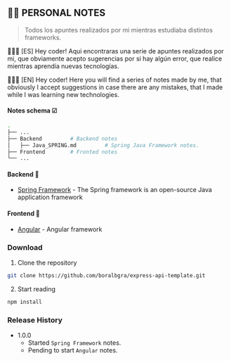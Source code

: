 ## 👨‍🏫 PERSONAL NOTES
> Todos los apuntes realizados por mi mientras estudiaba distintos frameworks.

👨🏻‍💻 [ES] Hey coder! Aqui encontraras una serie de apuntes realizados por mi, que obviamente acepto sugerencias por si hay algún error, que realice mientras aprendía nuevas tecnologías.
<br>

👨🏻‍💻 [EN] Hey coder! Here you will find a series of notes made by me, that obviously I accept suggestions in case there are any mistakes, that I made while I was learning new technologies.

#### Notes schema ☑

```bash
.
├── ...
├── Backend         # Backend notes
│   ├── Java_SPRING.md         # Spring Java Framework notes.
├── Frontend        # Fronted notes 
└── ...
```

#### Backend 🚧

* [Spring Framework](./Backend/Java_SPRING.md) - The Spring framework is an open-source Java application framework


#### Frontend 🚊

* [Angular](./Frontend/ANGULAR.md) - Angular framework

### Download
1. Clone the repository
```sh
git clone https://github.com/boralbgra/express-api-template.git
```
2. Start reading
```sh
npm install
```

### Release History
* 1.0.0
    * Started `Spring Framework` notes.
    * Pending to start `Angular` notes.



